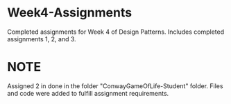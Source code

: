 # Week4-Assignments
Completed assignments for Week 4 of Design Patterns. Includes completed assignments 1, 2, and 3.

# NOTE
Assigned 2 in done in the folder "ConwayGameOfLife-Student" folder. Files and code were added to fulfill assignment requirements. 
